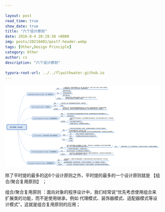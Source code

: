 ```yaml
---

layout: post
read_time: true
show_date: true
title: "六个设计原则"
date: 2016-8-4 20:19:38 +0800
img: posts/20210402/post7-header.webp
tags: [Other,Design Principle]
category: Other
author: cs
description: "六个设计原则"

typora-root-url: ../../flywithwater.github.io
---
```




![设计原则（Solid）](/assets/img/posts/images/设计原则（Solid）.png)

除了平时提的最多的这6个设计原则之外，平时提的最多的一个设计原则就是  【组合/聚合复用原则】 ；

组合/聚合复用原则 ：面向对象的程序设计中，我们经常说“优先考虑使用组合来扩展类的功能，而不是使用继承，例如 代理模式、装饰器模式、适配器模式等设计模式”，这就是组合复用原则的应用；
